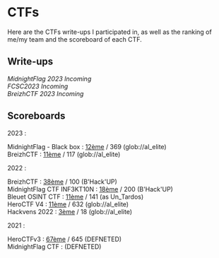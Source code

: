 # CTFs

Here are the CTFs write-ups I participated in, as well as the ranking of me/my team and the scoreboard of each CTF.

## Write-ups

*MidnightFlag 2023 Incoming*  
*FCSC2023 Incoming*  
*BreizhCTF 2023 Incoming*  

## Scoreboards

2023 :

MidnightFlag - Black box : [12ème](./Scoreboards/2023/Scoreboard_MidnightFlagCTF_2023.png) / 369 (glob://al_elite)  
BreizhCTF : [11ème](./Scoreboards/2023/Scoreboard_BreizhCTF_2023.jpg) / 117 (glob://al_elite)  

2022 :

BreizhCTF : [38ème](./Scoreboards/2022/Scoreboard_BreizhCTF_2022.png) / 100 (B'Hack'UP)  
MidnightFlag CTF INF3KT10N : [18ème](https://ctftime.org/event/1610/) / 200 (B'Hack'UP)  
Bleuet OSINT CTF : [11ème](./Scoreboards/2022/Scoreboard_Bleuet_OSINT_CTF_2022.png) / 141 (as Un_Tardos)  
HeroCTF V4 : [11ème](./Scoreboards/2022/Scoreboard_HeroCTF_2022.jpg) / 632 (glob://al_elite)  
Hackvens 2022 : [3ème](https://ctftime.org/event/1713) / 18 (glob://al_elite)  

2021 :

HeroCTFv3 : [67ème](https://ctftime.org/event/1284) / 645 (DEFNETED)  
MidnightFlag CTF : (DEFNETED)  


